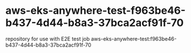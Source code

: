 # aws-eks-anywhere-test-f963be46-b437-4d44-b8a3-37bca2acf91f-70
repository for use with E2E test job aws-eks-anywhere-test:f963be46-b437-4d44-b8a3-37bca2acf91f-70
